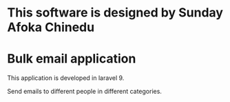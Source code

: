 # This software is designed by Sunday Afoka Chinedu

# Bulk email application

This application is developed in laravel 9.

Send emails to different people in different categories.